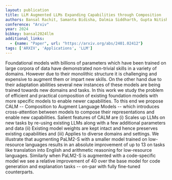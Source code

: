 ```yaml
---
layout: publication
title: LLM Augmented LLMs Expanding Capabilities through Composition
authors: Bansal Rachit, Samanta Bidisha, Dalmia Siddharth, Gupta Nitish, Vashishth Shikhar, Ganapathy Sriram, Bapna Abhishek, Jain Prateek, Talukdar Partha
conference: "Arxiv"
year: 2024
bibkey: bansal2024llm
additional_links:
  - {name: "Paper", url: "https://arxiv.org/abs/2401.02412"}
tags: ['ARXIV', 'Applications', 'LLM']
---
```

Foundational models with billions of parameters which have been trained on large corpora of data have demonstrated non-trivial skills in a variety of domains. However due to their monolithic structure it is challenging and expensive to augment them or impart new skills. On the other hand due to their adaptation abilities several new instances of these models are being trained towards new domains and tasks. In this work we study the problem of efficient and practical composition of existing foundation models with more specific models to enable newer capabilities. To this end we propose CALM -- Composition to Augment Language Models -- which introduces cross-attention between models to compose their representations and enable new capabilities. Salient features of CALM are (i) Scales up LLMs on new tasks by re-using existing LLMs along with a few additional parameters and data (ii) Existing model weights are kept intact and hence preserves existing capabilities and (iii) Applies to diverse domains and settings. We illustrate that augmenting PaLM2-S with a smaller model trained on low-resource languages results in an absolute improvement of up to 13 on tasks like translation into English and arithmetic reasoning for low-resource languages. Similarly when PaLM2-S is augmented with a code-specific model we see a relative improvement of 40 over the base model for code generation and explanation tasks -- on-par with fully fine-tuned counterparts.
